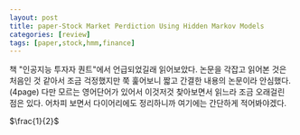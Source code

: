 ```yaml
---
layout: post
title: paper-Stock Market Perdiction Using Hidden Markov Models
categories: [review]
tags: [paper,stock,hmm,finance]
---
```

책 "인공지능 투자자 퀀트"에서 언급되었길래 읽어보았다. 논문을 각잡고 읽어본 것은 처음인 것 같아서 조금 걱정했지만 쭉 훑어보니 짧고 간결한 내용의 논문이라 안심했다. (4page)
다만 모르는 영어단어가 있어서 이것저것 찾아보면서 읽느라 조금 오래걸린 점은 있다. 어차피 보면서 다이어리에도 정리하니까 여기에는 간단하게 적어봐야겠다.

$\frac{1}{2}$
